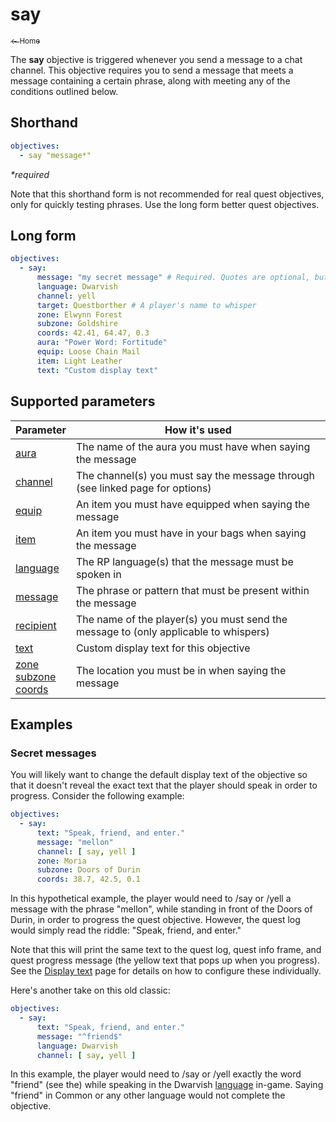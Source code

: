 # say

<a href="../index.md"><sub>← Home</sub></a>

The **say** objective is triggered whenever you send a message to a chat channel. This objective requires you to send a message that meets a message containing a certain phrase, along with meeting any of the conditions outlined below.

## Shorthand

```yaml
objectives:
  - say "message*"
```

_*required_

Note that this shorthand form is not recommended for real quest objectives, only for quickly testing phrases. Use the long form better quest objectives.

## Long form

```yaml
objectives:
  - say:
      message: "my secret message" # Required. Quotes are optional, but recommended.
      language: Dwarvish
      channel: yell
      target: Questborther # A player's name to whisper
      zone: Elwynn Forest
      subzone: Goldshire
      coords: 42.41, 64.47, 0.3
      aura: "Power Word: Fortitude"
      equip: Loose Chain Mail
      item: Light Leather
      text: "Custom display text"
```

## Supported parameters

| Parameter | How it's used |
|---|---|
| [aura](../parameters/aura.md) | The name of the aura you must have when saying the message |
| [channel](../parameters/channel.md) | The channel(s) you must say the message through (see linked page for options) |
| [equip](../parameters/equip.md) | An item you must have equipped when saying the message |
| [item](../parameters/item.md) | An item you must have in your bags when saying the message |
| [language](../parameters/language.md) | The RP language(s) that the message must be spoken in |
| [message](../parameters/message.md) | The phrase or pattern that must be present within the message |
| [recipient](../parameters/recipient.md) | The name of the player(s) you must send the message to (only applicable to whispers) |
| [text](../parameters/text.md) | Custom display text for this objective |
| [zone](../parameters/zone.md)<br/>[subzone](../parameters/zone.md)<br/>[coords](../parameters/coords.md) | The location you must be in when saying the message |

## Examples

### Secret messages

You will likely want to change the default display text of the objective so that it doesn't reveal the exact text that the player should speak in order to progress. Consider the following example:

```yaml
objectives:
  - say:
      text: "Speak, friend, and enter."
      message: "mellon"
      channel: [ say, yell ]
      zone: Moria
      subzone: Doors of Durin
      coords: 38.7, 42.5, 0.1
```

In this hypothetical example, the player would need to /say or /yell a message with the phrase "mellon", while standing in front of the Doors of Durin, in order to progress the quest objective. However, the quest log would simply read the riddle: "Speak, friend, and enter."

Note that this will print the same text to the quest log, quest info frame, and quest progress message (the yellow text that pops up when you progress). See the [Display text](../parameters/text.md) page for details on how to configure these individually.

Here's another take on this old classic:

```yaml
objectives:
  - say:
      text: "Speak, friend, and enter."
      message: "^friend$"
      language: Dwarvish
      channel: [ say, yell ]
```

In this example, the player would need to /say or /yell exactly the word "friend" (see the) while speaking in the Dwarvish [language](../parameters/language.md) in-game. Saying "friend" in Common or any other language would not complete the objective.
